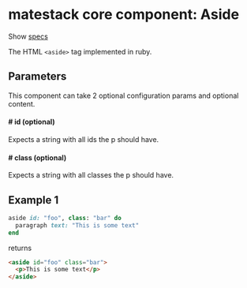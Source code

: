 # matestack core component: Aside

Show [specs](/spec/usage/components/aside_spec.rb)

The HTML `<aside>` tag implemented in ruby.

## Parameters

This component can take 2 optional configuration params and optional content.

#### # id (optional)
Expects a string with all ids the p should have.

#### # class (optional)
Expects a string with all classes the p should have.

## Example 1

```ruby
aside id: "foo", class: "bar" do
  paragraph text: "This is some text"
end
```

returns

```html
<aside id="foo" class="bar">
  <p>This is some text</p>
</aside>
```
